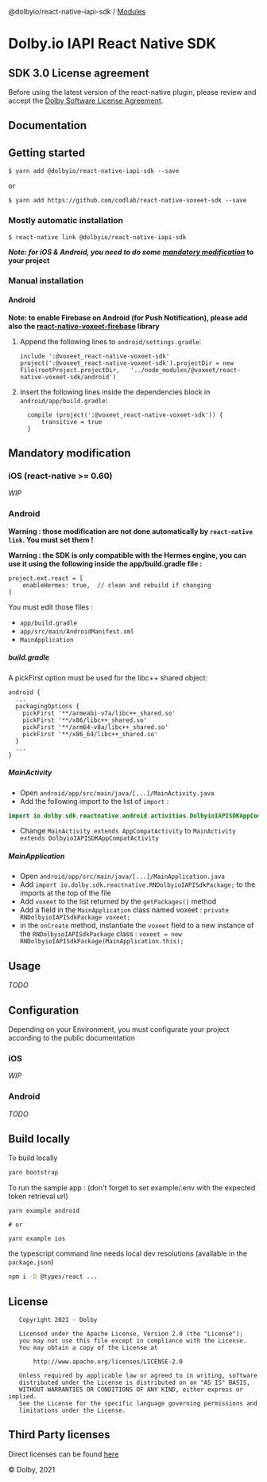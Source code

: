 @dolbyio/react-native-iapi-sdk / [Modules](modules.md)

# Dolby.io IAPI React Native SDK

## SDK 3.0 License agreement

Before using the latest version of the react-native plugin, please review and accept the [Dolby Software License Agreement](https://github.com/voxeet/voxeet-sdk-android/blob/main/LICENSE).

## Documentation

## Getting started

`$ yarn add @dolbyio/react-native-iapi-sdk --save`

or 

`$ yarn add https://github.com/codlab/react-native-voxeet-sdk --save`

### Mostly automatic installation

`$ react-native link @dolbyio/react-native-iapi-sdk`

**_Note: for iOS & Android, you need to do some [mandatory modification](https://github.com/voxeet/voxeet-uxkit-sdk#mandatory-modification)_ to your project**

### Manual installation

#### Android

**Note: to enable Firebase on Android (for Push Notification), please add also the [react-native-voxeet-firebase](https://github.com/voxeet/react-native-voxeet-firebase) library**

1. Append the following lines to `android/settings.gradle`:
  	```
  	include ':@voxeet_react-native-voxeet-sdk'
  	project(':@voxeet_react-native-voxeet-sdk').projectDir = new File(rootProject.projectDir, 	'../node_modules/@voxeet/react-native-voxeet-sdk/android')
  	```

2. Insert the following lines inside the dependencies block in `android/app/build.gradle`:
  	```
      compile (project(':@voxeet_react-native-voxeet-sdk')) {
          transitive = true
      }
  	```

## Mandatory modification

### iOS (react-native >= 0.60)

_WIP_

### Android

**Warning : those modification are not done automatically by `react-native link`. You must set them !**

**Warning : the SDK is only compatible with the Hermes engine, you can use it using the following inside the app/build.gradle file :**

```
project.ext.react = [
    enableHermes: true,  // clean and rebuild if changing
]
```

You must edit those files :
- `app/build.gradle`
- `app/src/main/AndroidManifest.xml`
- `MainApplication`

##### build.gradle

A pickFirst option must be used for the libc++ shared object:

```
android {
  ...
  packagingOptions {
    pickFirst '**/armeabi-v7a/libc++_shared.so'
    pickFirst '**/x86/libc++_shared.so'
    pickFirst '**/arm64-v8a/libc++_shared.so'
    pickFirst '**/x86_64/libc++_shared.so'
  }
  ...
}
```

##### MainActivity

  - Open `android/app/src/main/java/[...]/MainActivity.java`
  - Add the following import to the list of `import` :

```java
import io.dolby.sdk.reactnative.android.activities.DolbyioIAPISDKAppCompatActivity;
```

  - Change `MainActivity extends AppCompatActivity` to `MainActivity extends DolbyioIAPISDKAppCompatActivity`

##### MainApplication

  - Open `android/app/src/main/java/[...]/MainApplication.java`
  - Add `import io.dolby.sdk.reactnative.RNDolbyioIAPISdkPackage;` to the imports at the top of the file
  - Add `voxeet` to the list returned by the `getPackages()` method
  - Add a field in the `MainApplication` class named voxeet : `private RNDolbyioIAPISdkPackage voxeet;`
  - in the `onCreate` method, instantiate the `voxeet` field to a new instance of the `RNDolbyioIAPISdkPackage` class : `voxeet = new RNDolbyioIAPISdkPackage(MainApplication.this);`

## Usage

_TODO_

## Configuration

Depending on your Environment, you must configurate your project according to the public documentation

### iOS

_WIP_

### Android

_TODO_

## Build locally

To build locally 

```bash
yarn bootstrap
```

To run the sample app : (don't forget to set example/.env with the expected token retrieval url)

```
yarn example android

# or

yarn example ios
```

the typescript command line needs local dev resolutions (available in the `package.json`)

```bash
npm i -D @types/react ...
```

## License

```
   Copyright 2021 - Dolby

   Licensed under the Apache License, Version 2.0 (the "License");
   you may not use this file except in compliance with the License.
   You may obtain a copy of the License at

       http://www.apache.org/licenses/LICENSE-2.0

   Unless required by applicable law or agreed to in writing, software
   distributed under the License is distributed on an "AS IS" BASIS,
   WITHOUT WARRANTIES OR CONDITIONS OF ANY KIND, either express or implied.
   See the License for the specific language governing permissions and
   limitations under the License.
```

## Third Party licenses

Direct licenses can be found [here](./LICENSES.md)

© Dolby, 2021
